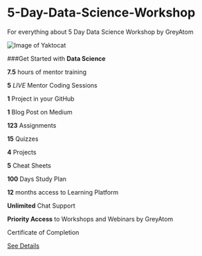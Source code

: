 # 5-Day-Data-Science-Workshop
For everything about 5 Day Data Science Workshop by GreyAtom

![Image of Yaktocat](http://workshop.greyatom.com/wp-content/uploads/2020/05/1-600x957.png)

###Get Started with **Data Science**

**7.5** hours of mentor training

**5** *LIVE* Mentor Coding Sessions

**1** Project in your GitHub

**1** Blog Post on Medium

**123** Assignments

**15** Quizzes

**4** Projects

**5** Cheat Sheets

**100** Days Study Plan

**12** months access to Learning Platform

**Unlimited** Chat Support

**Priority Access** to Workshops and Webinars by GreyAtom

Certificate of Completion

[See Details](http://workshop.greyatom.com)

